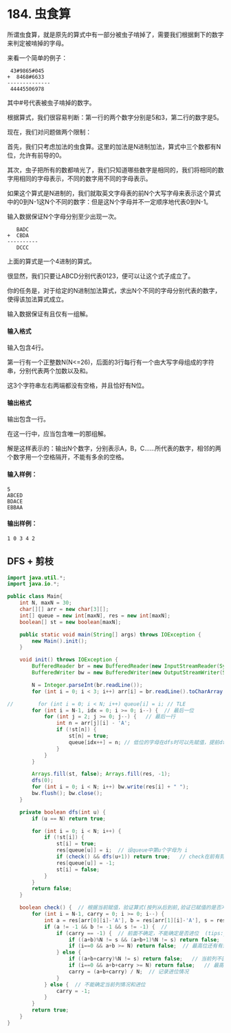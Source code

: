 # 184. 虫食算

所谓虫食算，就是原先的算式中有一部分被虫子啃掉了，需要我们根据剩下的数字来判定被啃掉的字母。

来看一个简单的例子：

```
 43#9865#045
+  8468#6633
--------------
 44445506978
```

其中#号代表被虫子啃掉的数字。

根据算式，我们很容易判断：第一行的两个数字分别是5和3，第二行的数字是5。

现在，我们对问题做两个限制：

首先，我们只考虑加法的虫食算。这里的加法是N进制加法，算式中三个数都有N位，允许有前导的0。

其次，虫子把所有的数都啃光了，我们只知道哪些数字是相同的，我们将相同的数字用相同的字母表示，不同的数字用不同的字母表示。

如果这个算式是N进制的，我们就取英文字母表的前N个大写字母来表示这个算式中的0到N-1这N个不同的数字：但是这N个字母并不一定顺序地代表0到N-1。

输入数据保证N个字母分别至少出现一次。

```
   BADC
+  CBDA
----------
   DCCC
```

上面的算式是一个4进制的算式。

很显然，我们只要让ABCD分别代表0123，便可以让这个式子成立了。

你的任务是，对于给定的N进制加法算式，求出N个不同的字母分别代表的数字，使得该加法算式成立。

输入数据保证有且仅有一组解。

#### 输入格式

输入包含4行。

第一行有一个正整数N(N<=26)，后面的3行每行有一个由大写字母组成的字符串，分别代表两个加数以及和。

这3个字符串左右两端都没有空格，并且恰好有N位。

#### 输出格式

输出包含一行。

在这一行中，应当包含唯一的那组解。

解是这样表示的：输出N个数字，分别表示A，B，C……所代表的数字，相邻的两个数字用一个空格隔开，不能有多余的空格。

#### 输入样例：

```
5
ABCED
BDACE
EBBAA
```

#### 输出样例：

```
1 0 3 4 2
```



## DFS +  剪枝 

```java
import java.util.*;
import java.io.*;

public class Main{
    int N, maxN = 30;
    char[][] arr = new char[3][];
    int[] queue = new int[maxN], res = new int[maxN];
    boolean[] st = new boolean[maxN];

    public static void main(String[] args) throws IOException {
        new Main().init();
    }

    void init() throws IOException {
        BufferedReader br = new BufferedReader(new InputStreamReader(System.in));
        BufferedWriter bw = new BufferedWriter(new OutputStreamWriter(System.out));

        N = Integer.parseInt(br.readLine());
        for (int i = 0; i < 3; i++) arr[i] = br.readLine().toCharArray();

//        for (int i = 0; i < N; i++) queue[i] = i; // TLE
        for (int i = N-1, idx = 0; i >= 0; i--) {  // 最后一位
            for (int j = 2; j >= 0; j--) {   // 最后一行
                int n = arr[j][i] - 'A';
                if (!st[n]) {
                    st[n] = true;
                    queue[idx++] = n; // 低位的字母在dfs时可以先赋值，提前dfs退出，起剪枝作用
                }
            }
        }

        Arrays.fill(st, false); Arrays.fill(res, -1);
        dfs(0);
        for (int i = 0; i < N; i++) bw.write(res[i] + " ");
        bw.flush(); bw.close();
    }

    private boolean dfs(int u) {
        if (u == N) return true;

        for (int i = 0; i < N; i++) {
            if (!st[i]) {
                st[i] = true;
                res[queue[u]] = i;  // 设queue中第u个字母为 i
                if (check() && dfs(u+1)) return true;   // check在前有剪枝作用
                res[queue[u]] = -1;
                st[i] = false;
            }
        }
        return false;
    }

    boolean check() {  // 根据当前赋值，验证算式(按列从后到前,验证已赋值的是否冲突) 
        for (int i = N-1, carry = 0; i >= 0; i--) { 
            int a = res[arr[0][i]-'A'], b = res[arr[1][i]-'A'], s = res[arr[2][i]-'A'];
            if (a != -1 && b != -1 && s != -1) {  // 
                if (carry == -1) {  // 前面不确定，不能确定是否进位  (tips:java -a%b = -a)
                    if ((a+b)%N != s && (a+b+1)%N != s) return false;  // 当前列不匹配
                    if (i==0 && a+b >= N) return false;  // 最高位还有有进位
                } else {
                    if ((a+b+carry)%N != s) return false;   // 当前列不匹配
                    if (i==0 && a+b+carry >= N) return false;   // 最高位还有进位
                    carry = (a+b+carry) / N;  // 记录进位情况
                }
            } else {  // 不能确定当前列情况和进位
                carry = -1;
            }
        }
        return true;
    }
}
```


